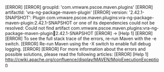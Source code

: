 [ERROR] 
[ERROR] groupId: 'com.vmware.pscoe.maven.plugins'
[ERROR] artifactId: 'vra-ng-package-maven-plugin'
[ERROR] version: '2.42.1-SNAPSHOT': Plugin com.vmware.pscoe.maven.plugins:vra-ng-package-maven-plugin:2.42.1-SNAPSHOT or one of its dependencies could not be resolved: Could not find artifact com.vmware.pscoe.maven.plugins:vra-ng-package-maven-plugin:jar:2.42.1-SNAPSHOT
[ERROR] -> [Help 1]
[ERROR] 
[ERROR] To see the full stack trace of the errors, re-run Maven with the -e switch.
[ERROR] Re-run Maven using the -X switch to enable full debug logging.
[ERROR] 
[ERROR] For more information about the errors and possible solutions, please read the following articles:
[ERROR] [Help 1] http://cwiki.apache.org/confluence/display/MAVEN/MojoExecutionException
